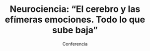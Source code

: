 ---
layout: post
title: "Neurociencia: “El cerebro y las efímeras emociones. Todo lo que sube baja”"
subtitle: "Conferencia"
background: "/img/posts/bg-lorqui.jpg"
eventdate: 2019-01-29 19:00:00 +0100
placeName: "Auditorio E. Tierno Galván"
placeMapsUrl: https://www.google.es/maps/place/Biblioteca+P%C3%BAblica+Municipal+Centro+Culturalenrique+Tierno+Galv%C3%A1n/@38.081233,-1.2564643,17z/data=!3m1!4b1!4m5!3m4!1s0xd64791ec4e2b3d3:0xc055076049626fe6!8m2!3d38.0812288!4d-1.2542756
category: "local"
tags: "lorqui"
speakers:
    - name: "Salvador Martínez Pérez"
---